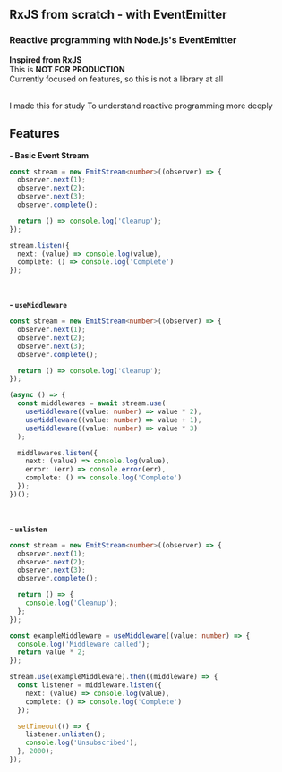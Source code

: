 ## RxJS from scratch - with EventEmitter

### Reactive programming with Node.js's EventEmitter

**Inspired from RxJS**    
This is **NOT FOR PRODUCTION**  
Currently focused on features, so this is not a library at all  

<br>
I made this for study  
To understand reactive programming more deeply  

<br>


## Features

**- Basic Event Stream**
```typescript
const stream = new EmitStream<number>((observer) => {
  observer.next(1);
  observer.next(2);
  observer.next(3);
  observer.complete();

  return () => console.log('Cleanup');
});

stream.listen({
  next: (value) => console.log(value),
  complete: () => console.log('Complete')
});
```

<br>


**- `useMiddleware`**
```typescript
const stream = new EmitStream<number>((observer) => {
  observer.next(1);
  observer.next(2);
  observer.next(3);
  observer.complete();

  return () => console.log('Cleanup');
});

(async () => {
  const middlewares = await stream.use(
    useMiddleware((value: number) => value * 2),
    useMiddleware((value: number) => value + 1),
    useMiddleware((value: number) => value * 3)
  );

  middlewares.listen({
    next: (value) => console.log(value),
    error: (err) => console.error(err),
    complete: () => console.log('Complete')
  });
})();
```

<br>


**- `unlisten`**
```typescript
const stream = new EmitStream<number>((observer) => {
  observer.next(1);
  observer.next(2);
  observer.next(3);
  observer.complete();

  return () => {
    console.log('Cleanup');
  };
});

const exampleMiddleware = useMiddleware((value: number) => {
  console.log('Middleware called');
  return value * 2;
});

stream.use(exampleMiddleware).then((middleware) => {
  const listener = middleware.listen({
    next: (value) => console.log(value),
    complete: () => console.log('Complete')
  });

  setTimeout(() => {
    listener.unlisten();
    console.log('Unsubscribed');
  }, 2000);
});
```
